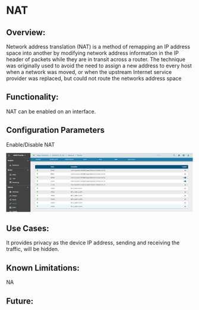 # NAT

## Overview: 

Network address translation (NAT) is a method of remapping an IP address space into another by modifying network address information in the IP header of packets while they are in transit across a router. The technique was originally used to avoid the need to assign a new address to every host when a network was moved, or when the upstream Internet service provider was replaced, but could not route the networks address space

## Functionality:

NAT can be enabled on an interface.  

## Configuration Parameters

Enable/Disable NAT

![NAT](images/NAT.png)
    
## Use Cases:

It provides privacy as the device IP address, sending and receiving the traffic, will be hidden.

## Known Limitations:

NA

## Future:






